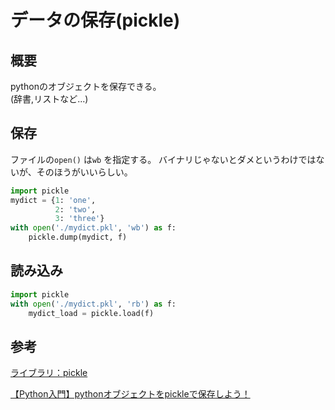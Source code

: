 # データの保存(pickle)

## 概要
pythonのオブジェクトを保存できる。  
(辞書,リストなど...)

## 保存
ファイルの`open()` は`wb` を指定する。
バイナリじゃないとダメというわけではないが、そのほうがいいらしい。

```py
import pickle
mydict = {1: 'one',
          2: 'two',
          3: 'three'}
with open('./mydict.pkl', 'wb') as f:
    pickle.dump(mydict, f)
```

## 読み込み

```py
import pickle
with open('./mydict.pkl', 'rb') as f:
    mydict_load = pickle.load(f)
```


## 参考

[ライブラリ：pickle](https://www.lifewithpython.com/2013/05/pickle.html)  

[【Python入門】pythonオブジェクトをpickleで保存しよう！](https://www.sejuku.net/blog/31480)
